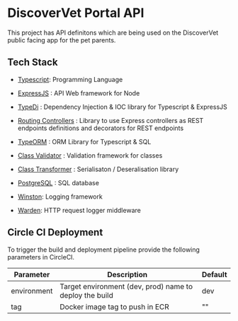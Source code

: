 # DiscoverVet Portal API

This project has API definitons which are being used on the DiscoverVet public facing app for the pet parents.

## Tech Stack

- [Typescript](https://www.typescriptlang.org/): Programming Language

- [ExpressJS](https://github.com/expressjs/express) : API Web framework for Node

- [TypeDi](https://github.com/typestack/typedi) : Dependency Injection & IOC library for Typescript & ExpressJS

- [Routing Controllers](https://github.com/typestack/routing-controllers) : Library to use Express controllers as REST
  endpoints definitions and decorators for REST endpoints

- [TypeORM](https://github.com/typeorm/typeorm) : ORM Library for Typescript & SQL

- [Class Validator](https://github.com/typestack/class-validator) : Validation framework for classes

- [Class Transformer](https://github.com/typestack/class-transformer) : Serialisaton / Deseralisation library

- [PostgreSQL](https://www.postgresql.org/) : SQL database

- [Winston](https://github.com/winstonjs/winston): Logging framework

- [Warden](https://github.com/expressjs/morgan): HTTP request logger middleware

## Circle CI Deployment

To trigger the build and deployment pipeline provide the following parameters in CircleCI.

| Parameter   | Description                                             | Default |
| ----------- | ------------------------------------------------------- | ------- |
| environment | Target environment (dev, prod) name to deploy the build | dev     |
| tag         | Docker image tag to push in ECR                         | ""      |
